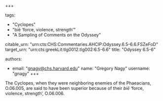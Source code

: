 +++

tags:
- "Cyclopes"
- "biē ‘force, violence, strength’"
- "A Sampling of Comments on the Odyssey"

citable_urn: "urn:cts:CHS:Commentaries.AHCIP:Odyssey.6.5-6.6.FSZeFoD"
target_urn: "urn:cts:greekLit:tlg0012.tlg002:6.5-6.6"
title: "Odyssey 6.5-6"

authors:
- email: "gnagy@chs.harvard.edu"
  name: "Gregory Nagy"
  username: "gnagy"
+++

<p>The Cyclopes, when they were neighboring enemies of the Phaeacians, O.06.005, are said to have been superior because of their <em>biē</em> ‘force, violence, strength’, O.06.006. </p>